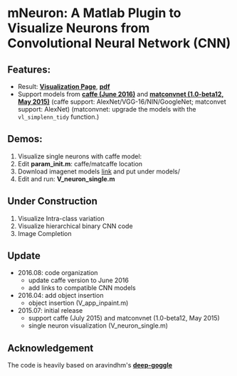 # mNeuron: A Matlab Plugin to Visualize Neurons from Convolutional Neural Network (CNN)

## Features:
- Result: [**Visualization Page**](http://vision03.csail.mit.edu/cnn_art/index.html), [**pdf**](http://vision03.csail.mit.edu/cnn_art/data/cnn_visual_arxiv.pdf)
- Support models from [**caffe (June 2016)**](https://github.com/BVLC/caffe) and [**matconvnet (1.0-beta12, May 2015)**](http://www.vlfeat.org/matconvnet/)
(caffe support: AlexNet/VGG-16/NIN/GoogleNet; matconvet support: AlexNet)
(matconvnet: upgrade the models with the `vl_simplenn_tidy` function.)

## Demos:
1. Visualize single neurons with caffe model:
  1. Edit **param_init.m**: caffe/matcaffe location
  2. Download imagenet models
     [link](http://vision03.csail.mit.edu/cnn_art/models/) and put under models/
  3. Edit and run: **V_neuron_single.m**

## Under Construction
1. Visualize Intra-class variation
2. Visualize hierarchical binary CNN code
3. Image Completion

## Update
- 2016.08: code organization
    - update caffe version to June 2016
    - add links to compatible CNN models
- 2016.04: add object insertion
    - object insertion (V_app_inpaint.m)
- 2015.07: initial release
    - support caffe (July 2015) and matconvnet (1.0-beta12, May 2015)
    - single neuron visualization (V_neuron_single.m)

## Acknowledgement
The code is heavily based on aravindhm's [**deep-goggle**](https://github.com/aravindhm/deep-goggle)
